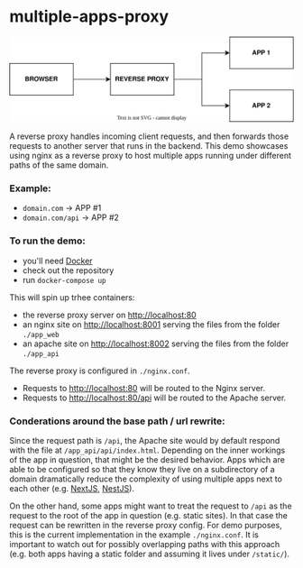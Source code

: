 # multiple-apps-proxy

![Reverse Proxy Diagram](/img/proxy.drawio.svg)

A reverse proxy handles incoming client requests, and then forwards those requests to another server that runs in the backend. This demo showcases using nginx as a reverse proxy to host multiple apps running under different paths of the same domain.


### Example:
- `domain.com` -> APP #1
- `domain.com/api` -> APP #2


### To run the demo:
- you'll need [Docker](https://www.docker.com/)
- check out the repository
- run `docker-compose up`

This will spin up trhee containers:
- the reverse proxy server on [http://localhost:80](http://localhost:80)
- an nginx site on [http://localhost:8001](http://localhost:8001) serving the files from the folder `./app_web`
- an apache site on [http://localhost:8002](http://localhost:8002) serving the files from the folder `./app_api`

The reverse proxy is configured in `./nginx.conf`. 
- Requests to [http://localhost:80](http://localhost:80) will be routed to the Nginx server.  
- Requests to [http://localhost:80/api](http://localhost:80/api) will be routed to the Apache server.  

### Conderations around the base path / url rewrite:
Since the request path is `/api`, the Apache site would by default respond with the file at `/app_api/api/index.html`. Depending on the inner workings of the app in question, that might be the desired behavior. Apps which are able to be configured so that they know they live on a subdirectory of a domain dramatically reduce the complexity of using multiple apps next to each other (e.g. [NextJS](https://nextjs.org/docs/api-reference/next.config.js/basepath), [NestJS](https://docs.nestjs.com/faq/global-prefix)).

On the other hand, some apps might want to treat the request to `/api` as the request to the root of the app in question (e.g. static sites). In that case the request can be rewritten in the reverse proxy config. For demo purposes, this is the current implementation in the example `./nginx.conf`. It is important to watch out for possibly overlapping paths with this approach (e.g. both apps having a static folder and assuming it lives under `/static/`).
